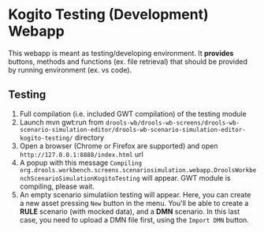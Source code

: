 Kogito Testing (Development) Webapp
==================================

This webapp is meant as testing/developing environment. It **provides** buttons, methods and functions (ex. file retrieval) that should be provided by running environment (ex. vs code).

Testing
--------------
1. Full compilation (i.e. included GWT compilation) of the testing module
2. Launch mvn gwt:run from `drools-wb/drools-wb-screens/drools-wb-scenario-simulation-editor/drools-wb-scenario-simulation-editor-kogito-testing/` directory
3. Open a browser (Chrome or Firefox are supported) and open `http://127.0.0.1:8888/index.html` url
4. A popup with this message `Compiling org.drools.workbench.screens.scenariosimulation.webapp.DroolsWorkbenchScenarioSimulationKogitoTesting` will appear. 
   GWT module is compiling, please wait.
5. An empty scenario simulatiion testing will appear. Here, you can create a new asset pressing
   `New` button in the menu. You'll be able to create a **RULE** scenario (with mocked data), 
   and a **DMN** scenario. In this last case, you need to upload a DMN file first, using the 
   `Import DMN` button.   